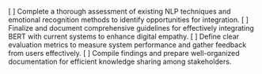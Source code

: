 [ ] Complete a thorough assessment of existing NLP techniques and emotional recognition methods to identify opportunities for integration.
[ ] Finalize and document comprehensive guidelines for effectively integrating BERT with current systems to enhance digital empathy.
[ ] Define clear evaluation metrics to measure system performance and gather feedback from users effectively.
[ ] Compile findings and prepare well-organized documentation for efficient knowledge sharing among stakeholders.